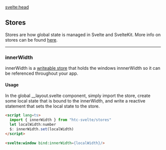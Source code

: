 <script lang=ts>

</script>

<svelte:head>
  <title>Stores</title>
</svelte:head>

## Stores

Stores are how global state is managed in Svelte and SvelteKit. More info on stores can be found [here](https://svelte.dev/docs#svelte_store).

<hr/>

### innerWidth

  innerWidth is a [writeable store](https://svelte.dev/docs#writable) that holds the windows innnerWidth so it can be referenced throughout your app. 

  #### Usage

  In the global __layout.svelte component, simply import the store, create some local state that is bound to the innerWidth, and write a reactive statement that sets the local state to the store.

  ```html
  <script lang=ts>
    import { innerWidth } from "htc-svelte/stores"
    let localWidth:number  
    $: innerWidth.set(localWidth)
  </script>
            
  <svelte:window bind:innerWidth={localWidth}/>
  ```